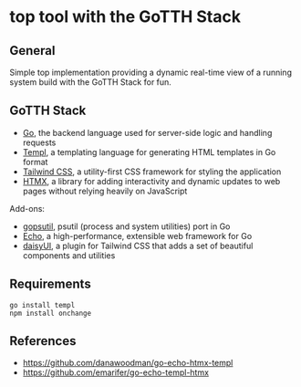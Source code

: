 # top tool with the GoTTH Stack

## General

Simple top implementation providing a dynamic real-time view of a running system build with the GoTTH Stack for fun.

## GoTTH Stack

- [Go](https://go.dev), the backend language used for server-side logic and handling requests
- [Templ](https://templ.guide), a templating language for generating HTML templates in Go format
- [Tailwind CSS](https://tailwindcss.com), a utility-first CSS framework for styling the application
- [HTMX](https://htmx.org), a library for adding interactivity and dynamic updates to web pages without relying heavily on JavaScript

Add-ons:

- [gopsutil](https://github.com/shirou/gopsutil), psutil (process and system utilities) port in Go
- [Echo](https://echo.labstack.com), a high-performance, extensible web framework for Go
- [daisyUI](https://daisyui.com), a plugin for Tailwind CSS that adds a set of beautiful components and utilities

## Requirements

```shell
go install templ
npm install onchange
```

## References

- https://github.com/danawoodman/go-echo-htmx-templ
- https://github.com/emarifer/go-echo-templ-htmx
